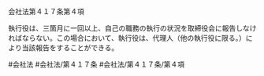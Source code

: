会社法第４１７条第４項

執行役は、三箇月に一回以上、自己の職務の執行の状況を取締役会に報告しなければならない。この場合において、執行役は、代理人（他の執行役に限る。）により当該報告をすることができる。

#会社法
#会社法/第４１７条
#会社法/第４１７条/第４項
